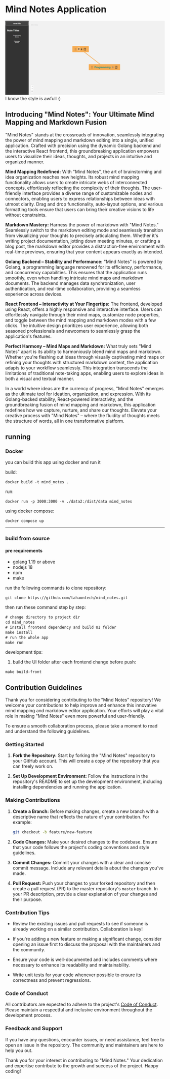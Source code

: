 # Mind Notes Application

![Screen Shot](screenshot.png)
    I know the style is awfull :)

## Introducing "Mind Notes": Your Ultimate Mind Mapping and Markdown Fusion

"Mind Notes" stands at the crossroads of innovation, seamlessly integrating the power of mind mapping and markdown editing into a single, unified application. Crafted with precision using the dynamic Golang backend and the interactive React frontend, this groundbreaking application empowers users to visualize their ideas, thoughts, and projects in an intuitive and organized manner.

**Mind Mapping Redefined:**
With "Mind Notes", the art of brainstorming and idea organization reaches new heights. Its robust mind mapping functionality allows users to create intricate webs of interconnected concepts, effortlessly reflecting the complexity of their thoughts. The user-friendly interface provides a diverse range of customizable nodes and connectors, enabling users to express relationships between ideas with utmost clarity. Drag and drop functionality, auto-layout options, and various formatting tools ensure that users can bring their creative visions to life without constraints.

**Markdown Mastery:**
Harness the power of markdown with "Mind Notes." Seamlessly switch to the markdown editing mode and seamlessly transition from visualizing your thoughts to precisely articulating them. Whether it's writing project documentation, jotting down meeting minutes, or crafting a blog post, the markdown editor provides a distraction-free environment with real-time previews, ensuring that your content appears exactly as intended.

**Golang Backend – Stability and Performance:**
"Mind Notes" is powered by Golang, a programming language renowned for its efficiency, performance, and concurrency capabilities. This ensures that the application runs smoothly, even when handling intricate mind maps and markdown documents. The backend manages data synchronization, user authentication, and real-time collaboration, providing a seamless experience across devices.

**React Frontend – Interactivity at Your Fingertips:**
The frontend, developed using React, offers a highly responsive and interactive interface. Users can effortlessly navigate through their mind maps, customize node properties, and toggle between the mind mapping and markdown modes with a few clicks. The intuitive design prioritizes user experience, allowing both seasoned professionals and newcomers to seamlessly grasp the application's features.

**Perfect Harmony – Mind Maps and Markdown:**
What truly sets "Mind Notes" apart is its ability to harmoniously blend mind maps and markdown. Whether you're fleshing out ideas through visually captivating mind maps or refining your thoughts with structured markdown content, the application adapts to your workflow seamlessly. This integration transcends the limitations of traditional note-taking apps, enabling users to explore ideas in both a visual and textual manner.

In a world where ideas are the currency of progress, "Mind Notes" emerges as the ultimate tool for ideation, organization, and expression. With its Golang-backed stability, React-powered interactivity, and the groundbreaking fusion of mind mapping and markdown, this application redefines how we capture, nurture, and share our thoughts. Elevate your creative process with "Mind Notes" – where the fluidity of thoughts meets the structure of words, all in one transformative platform.

## running

### Docker

you can build this app using docker and run it

build:

```shell
docker build -t mind_notes .  
```

run:

```shell
docker run -p 3000:3000 -v ./data2:/dist/data mind_notes
```

using docker compose:

```shell
docker compose up
```

---

### build from source

#### **pre requirements**

- golang 1.19 or above
- nodejs 18
- npm
- make

run the following commands to clone repository:

```shell
git clone https://github.com/tahaontech/mind_notes.git
```

then run these command step by step:

```shell
# change directory to project dir
cd mind_notes
# install frontend dependency and build UI folder
make install
# run the whole app
make run

```

development tips:

1. build the UI folder after each frontend change before push:

```shell
make build-front
```

## Contribution Guidelines

Thank you for considering contributing to the "Mind Notes" repository! We welcome your contributions to help improve and enhance this innovative mind mapping and markdown editor application. Your efforts will play a vital role in making "Mind Notes" even more powerful and user-friendly.

To ensure a smooth collaboration process, please take a moment to read and understand the following guidelines.

### Getting Started

1. **Fork the Repository:** Start by forking the "Mind Notes" repository to your GitHub account. This will create a copy of the repository that you can freely work on.

2. **Set Up Development Environment:** Follow the instructions in the repository's README to set up the development environment, including installing dependencies and running the application.

### Making Contributions

1. **Create a Branch:** Before making changes, create a new branch with a descriptive name that reflects the nature of your contribution. For example:

   ```bash
   git checkout -b feature/new-feature
   ```

2. **Code Changes:** Make your desired changes to the codebase. Ensure that your code follows the project's coding conventions and style guidelines.

3. **Commit Changes:** Commit your changes with a clear and concise commit message. Include any relevant details about the changes you've made.

4. **Pull Request:** Push your changes to your forked repository and then create a pull request (PR) to the master repository's `master` branch. In your PR description, provide a clear explanation of your changes and their purpose.

### Contribution Tips

- Review the existing issues and pull requests to see if someone is already working on a similar contribution. Collaboration is key!

- If you're adding a new feature or making a significant change, consider opening an issue first to discuss the proposal with the maintainers and the community.

- Ensure your code is well-documented and includes comments where necessary to enhance its readability and maintainability.

- Write unit tests for your code whenever possible to ensure its correctness and prevent regressions.

### Code of Conduct

All contributors are expected to adhere to the project's [Code of Conduct](CODE_OF_CONDUCT.md). Please maintain a respectful and inclusive environment throughout the development process.

### Feedback and Support

If you have any questions, encounter issues, or need assistance, feel free to open an issue in the repository. The community and maintainers are here to help you out.

Thank you for your interest in contributing to "Mind Notes." Your dedication and expertise contribute to the growth and success of the project. Happy coding!
